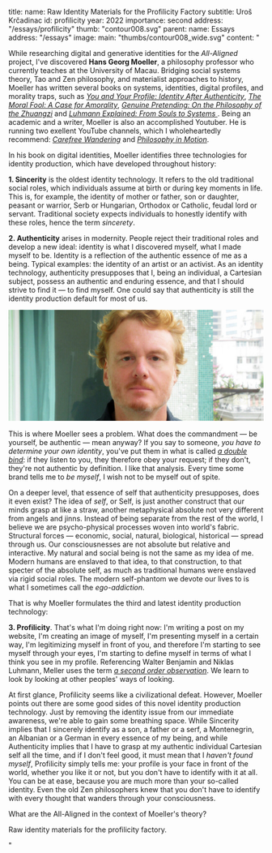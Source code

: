 title:
    name: Raw Identity Materials for the Profilicity Factory 
    subtitle: Uroš Krčadinac
id: profilicity
year: 2022
importance: second
address: "/essays/profilicity"
thumb: "contour008.svg"
parent:
    name: Essays
    address: "/essays"
image:
    main: "thumbs/contour008_wide.svg"
content: "<p class='regular'>While researching digital and generative identities for the <em>All-Aligned</em> project, I've discovered <strong>Hans Georg Moeller</strong>, a philosophy professor who currently teaches at the University of Macau. Bridging social systems theory, Tao and Zen philosophy, and materialist approaches to history, Moeller has written several books on systems, identities, digital profiles, and morality traps, such as <em><a href='http://cup.columbia.edu/book/you-and-your-profile/9780231196017' target='_blank'>You and Your Profile: Identity After Authenticity</a></em>, <em><a href='http://cup.columbia.edu/book/the-moral-fool/9780231145084' target='_blank'>The Moral Fool: A Case for Amorality</a></em>, <em><a href='http://cup.columbia.edu/book/genuine-pretending/9780231183994' target='_blank'>Genuine Pretending: On the Philosophy of the Zhuangzi</a></em> and <em><a href='https://www.amazon.com/Luhmann-Explained-Souls-Systems-Ideas/dp/0812695984' target='_blank'>Luhmann Explained: From Souls to Systems </a></em>. Being an academic and a writer, Moeller is also an accomplished Youtuber. He is running two exellent YouTube channels, which I wholeheartedly recommend: <em><a href='https://www.youtube.com/@carefreewandering' target='_blank'>Carefree Wandering</a></em> and <em><a href='https://www.youtube.com/@philosophyinmotion' target='_blank'>Philosophy in Motion</a></em>.</p>
<p class='regular'>In his book on digital identities, Moeller identifies three technologies for identity production, which have developed throughout history:</p>
<p class='regular'><strong>1. Sincerity</strong> is the oldest identity technology. It refers to the old traditional social roles, which individuals assume at birth or during key moments in life. This is, for example, the identity of mother or father, son or daughter, peasant or warrior, Serb or Hungarian, Orthodox or Catholic, feudal lord or servant. Traditional society expects individuals to honestly identify with these roles, hence the term <em>sincerety</em>.</p>
<p class='regular'><strong>2. Authenticity</strong> arises in modernity. People reject their traditional roles and develop a new ideal: identity is what I discovered myself, what I made myself to be. Identity is a reflection of the authentic essence of me as a being. Typical examples: the identity of an artist or an activist. As an identity technology, authenticity presupposes that I, being an individual, a Cartesian subject, possess an authentic and enduring essence, and that I should strive to find it — to find myself. One could say that authenticity is still the identity production default for most of us.</p>
<div class='img-container'>
    <img src='/static/space/svesvrstani/media/meler.jpg'>
</div>
<p class='regular'>This is where Moeller sees a problem. What does the commandment — be yourself, be authentic — mean anyway? If you say to someone, <em>you have to determine your own identity</em>, you've put them in what is called <a href='https://www.youtube.com/watch?v=Cu1lnTQM0Gw' target='_blank'><em>a double bind</em></a>: if they listen to you, they therefore obey your request; if they don't, they're not authentic by definition. I like that analysis. Every time some brand tells me to <em>be myself</em>, I wish not to be myself out of spite.</p>
<p class='regular'>On a deeper level, that essence of self that authenticity presupposes, does it even exist? The idea of <em>self</em>, or Self, is just another construct that our minds grasp at like a straw, another metaphysical absolute not very different from angels and jinns. Instead of being separate from the rest of the world, I believe we are psycho-physical processes woven into world's fabric. Structural forces — economic, social, natural, biological, historical — spread through us. Our consciousnesses are not absolute but relative and interactive. My natural and social being is not the same as my idea of me. Modern humans are enslaved to that idea, to that construction, to that specter of the absolute self, as much as traditional humans were enslaved via rigid social roles. The modern self-phantom we devote our lives to is what I sometimes call the <em>ego-addiction</em>.</p>
<p class='regular'>That is why Moeller formulates the third and latest identity production technology:</p>
<p class='regular'><strong>3. Profilicity</strong>. That's what I'm doing right now: I'm writing a post on my website, I'm creating an image of myself, I'm presenting myself in a certain way, I'm legitimizing myself in front of you, and therefore I'm starting to see myself through your eyes, I'm starting to define myself in terms of what I think you see in my profile. Referencing Walter Benjamin and Niklas Luhmann, Meller uses the term <a href='https://www.youtube.com/watch?v=6cSkb1KppNc' target='_blank'><em>a second order observation</em></a>. We learn to look by looking at other peoples' ways of looking.</p>
<p class='regular'>At first glance, Profilicity seems like a civilizational defeat. However, Moeller points out there are some good sides of this novel identity production technology. Just by removing the identity issue from our immediate awareness, we're able to gain some breathing space. While Sincerity implies that I sincerely identify as a son, a father or a serf, a Montenegrin, an Albanian or a German in every essence of my being, and while Authenticity implies that I have to grasp at my authentic individual Cartesian self all the time, and if I don't feel good, it must mean that I <em>haven't found myself</em>, Profilicity simply tells me: your profile is your face in front of the world, whether you like it or not, but you don't have to identify with it at all. You can be at ease, because you are much more than your so-called identity. Even the old Zen philosophers knew that you don't have to identify with every thought that wanders through your consciousness.</p>
<p class='regular'>What are the All-Aligned in the context of Moeller's theory?</p>
<p class='regular'>Raw identity materials for the profilicity factory.</p>"